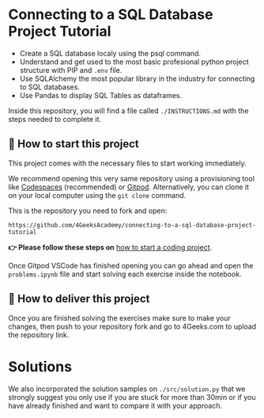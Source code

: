 
<!-- hide -->
# Connecting to a SQL Database Project Tutorial
<!-- endhide -->

- Create a SQL database localy using the psql command.
- Understand and get used to the most basic profesional python project structure with PIP and `.env` file.
- Use SQLAlchemy the most popular library in the industry for connecting to SQL databases.
- Use Pandas to display SQL Tables as dataframes.

Inside this repository, you will find a file called `./INSTRUCTIONS.md` with the steps needed to complete it.

## 🌱 How to start this project

This project comes with the necessary files to start working immediately.

We recommend opening this very same repository using a provisioning tool like [Codespaces](https://4geeks.com/lesson/what-is-github-codespaces) (recommended) or [Gitpod](https://4geeks.com/lesson/how-to-use-gitpod). Alternatively, you can clone it on your local computer using the `git clone` command. 

This is the repository you need to fork and open:

```
https://github.com/4GeeksAcademy/connecting-to-a-sql-database-project-tutorial
```

**👉 Please follow these steps on** [how to start a coding project](https://4geeks.com/lesson/how-to-start-a-project).

Once Gitpod VSCode has finished opening you can go ahead and open the `problems.ipynb` file and start solving each exercise inside the notebook.

## 🚛 How to deliver this project

Once you are finished solving the exercises make sure to make your changes, then push to your repository fork and go to 4Geeks.com to upload the repository link.

# Solutions

We also incorporated the solution samples on `./src/solution.py` that we strongly suggest you only use if you are stuck for more than 30min or if you have already finished and want to compare it with your approach.